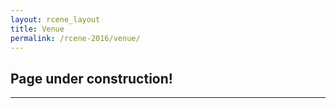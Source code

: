 ```yaml
---
layout: rcene_layout
title: Venue
permalink: /rcene-2016/venue/
---
```


## Page under construction!
---
